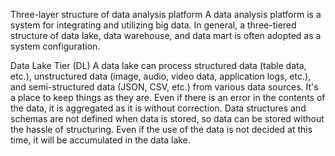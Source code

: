 Three-layer structure of data analysis platform
A data analysis platform is a system for integrating and utilizing big data. In general, a three-tiered structure of data lake, data warehouse, and data mart is often adopted as a system configuration.

Data Lake Tier (DL)
A data lake can process structured data (table data, etc.), unstructured data (image, audio, video data, application logs, etc.), and semi-structured data (JSON, CSV, etc.) from various data sources. It's a place to keep things as they are. Even if there is an error in the contents of the data, it is aggregated as it is without correction. Data structures and schemas are not defined when data is stored, so data can be stored without the hassle of structuring. Even if the use of the data is not decided at this time, it will be accumulated in the data lake.